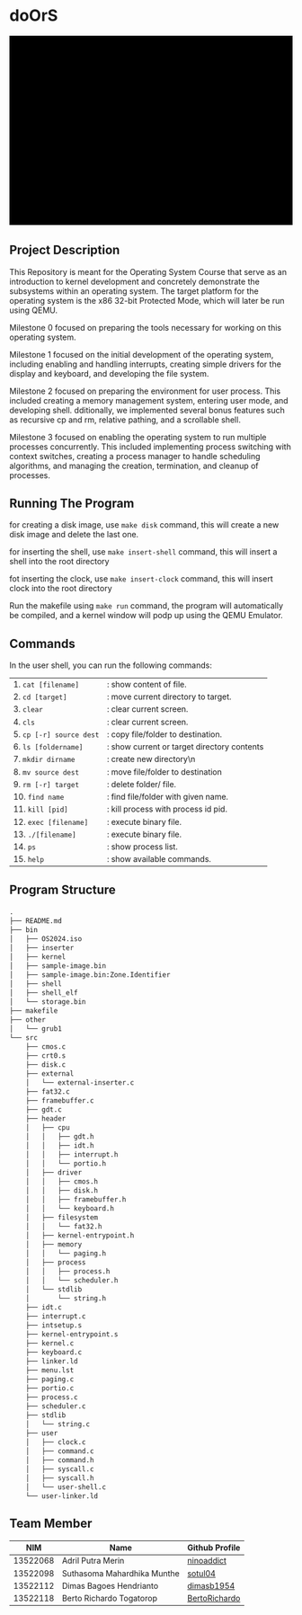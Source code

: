 # doOrS

![Demo GIF](./doOrS-demo.gif)

## Project Description

This Repository is meant for the Operating System Course that serve as an introduction to kernel development and concretely demonstrate the subsystems within an operating system. The target platform for the operating system is the x86 32-bit Protected Mode, which will later be run using QEMU.

Milestone 0 focused on preparing the tools necessary for working on this operating system.

Milestone 1 focused on the initial development of the operating system, including enabling and handling interrupts, creating simple drivers for the display and keyboard, and developing the file system.

Milestone 2 focused on preparing the environment for user process. This included creating a memory management system, entering user mode, and developing shell. dditionally, we implemented several bonus features such as recursive cp and rm, relative pathing, and a scrollable shell.

Milestone 3 focused on enabling the operating system to run multiple processes concurrently. This included implementing process switching with context switches, creating a process manager to handle scheduling algorithms, and managing the creation, termination, and cleanup of processes.

## Running The Program

for creating a disk image, use `make disk` command, this will create a new disk image and delete the last one.

for inserting the shell, use `make insert-shell` command, this will insert a shell into the root directory

fot inserting the clock, use `make insert-clock` command, this will insert clock into the root directory

Run the makefile using `make run` command, the program will automatically be compiled, and a kernel window will podp up using the QEMU Emulator.

## Commands

In the user shell, you can run the following commands:

<table>
  <tr>
    <td>1. <code>cat [filename]</code></td>
    <td>: show content of file.</td>
  </tr>
  <tr>
    <td>2. <code>cd [target]</code></td>
    <td>: move current directory to target.</td>
  </tr>
  <tr>
    <td>3. <code>clear</code></td>
    <td>: clear current screen.</td>
  </tr>
  <tr>
    <td>4. <code>cls</code></td>
    <td>: clear current screen.</td>
  </tr>
  <tr>
    <td>5. <code>cp [-r] source dest</code></td>
    <td>: copy file/folder to destination.</td>
  </tr>
  <tr>
    <td>6. <code>ls [foldername]</code></td>
    <td>: show current or target directory contents</td>
  </tr>
  <tr>
    <td>7. <code>mkdir dirname</code></td>
    <td>: create new directory\n</td>
  </tr>
  <tr>
    <td>8. <code>mv source dest</code></td>
    <td>: move file/folder to destination</td>
  </tr>
  <tr>
    <td>9. <code>rm [-r] target</code></td>
    <td>: delete folder/ file.</td>
  </tr>
  <tr>
    <td>10. <code>find name</code></td>
    <td>: find file/folder with given name.</td>
  </tr>
  <tr>
    <td>11. <code>kill [pid]</code></td>
    <td>: kill process with process id pid.</td>
  </tr>
  <tr>
    <td>12. <code>exec [filename]</code></td>
    <td>: execute binary file.</td>
  </tr>
  <tr>
    <td>13. <code>./[filename]</code></td>
    <td>: execute binary file.</td>
  </tr>
  <tr>
    <td>14. <code>ps</code></td>
    <td>: show process list.</td>
  </tr>
  <tr>
    <td>15. <code>help</code></td>
    <td>: show available commands.</td>
  </tr>
</table>

## Program Structure

```
.
├── README.md
├── bin
│   ├── OS2024.iso
│   ├── inserter
│   ├── kernel
│   ├── sample-image.bin
│   ├── sample-image.bin:Zone.Identifier
│   ├── shell
│   ├── shell_elf
│   └── storage.bin
├── makefile
├── other
│   └── grub1
└── src
    ├── cmos.c
    ├── crt0.s
    ├── disk.c
    ├── external
    │   └── external-inserter.c
    ├── fat32.c
    ├── framebuffer.c
    ├── gdt.c
    ├── header
    │   ├── cpu
    │   │   ├── gdt.h
    │   │   ├── idt.h
    │   │   ├── interrupt.h
    │   │   └── portio.h
    │   ├── driver
    │   │   ├── cmos.h
    │   │   ├── disk.h
    │   │   ├── framebuffer.h
    │   │   └── keyboard.h
    │   ├── filesystem
    │   │   └── fat32.h
    │   ├── kernel-entrypoint.h
    │   ├── memory
    │   │   └── paging.h
    │   ├── process
    │   │   ├── process.h
    │   │   └── scheduler.h
    │   └── stdlib
    │       └── string.h
    ├── idt.c
    ├── interrupt.c
    ├── intsetup.s
    ├── kernel-entrypoint.s
    ├── kernel.c
    ├── keyboard.c
    ├── linker.ld
    ├── menu.lst
    ├── paging.c
    ├── portio.c
    ├── process.c
    ├── scheduler.c
    ├── stdlib
    │   └── string.c
    ├── user
    │   ├── clock.c
    │   ├── command.c
    │   ├── command.h
    │   ├── syscall.c
    │   ├── syscall.h
    │   └── user-shell.c
    └── user-linker.ld

```

## Team Member 

| NIM      | Name                        | Github Profile                                    |
| -------- | --------------------------- | ------------------------------------------------- |
| 13522068 | Adril Putra Merin           | [ninoaddict](https://github.com/ninoaddict)       |
| 13522098 | Suthasoma Mahardhika Munthe | [sotul04](https://github.com/sotul04)             |
| 13522112 | Dimas Bagoes Hendrianto     | [dimasb1954](https://github.com/dimasb1954)       |
| 13522118 | Berto Richardo Togatorop    | [BertoRichardo](https://github.com/BertoRichardo) |
